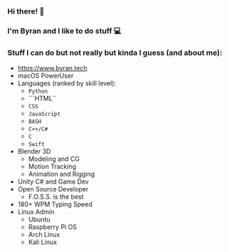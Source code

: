 ### Hi there! 👋

### I'm Byran and I like to do stuff  💻 

### Stuff I can do but not really but kinda I guess (and about me):

* https://www.byran.tech 
* macOS PowerUser
* Languages (ranked by skill level):
  - ```Python```
  - ```HTML``
  - ```CSS```
  - ```JavaScript```
  - ```BASH```
  - ```C++/C#```
  - ```C```
  - ```Swift```
* Blender 3D
  - Modeling and CG
  - Motion Tracking
  - Animation and Rigging 
* Unity C# and Game Dev
* Open Source Developer
  - F.O.S.S. is the best
* 180+ WPM Typing Speed
* Linux Admin
   - Ubuntu
   - Raspberry Pi OS
   - Arch Linux
   - Kali Linux

